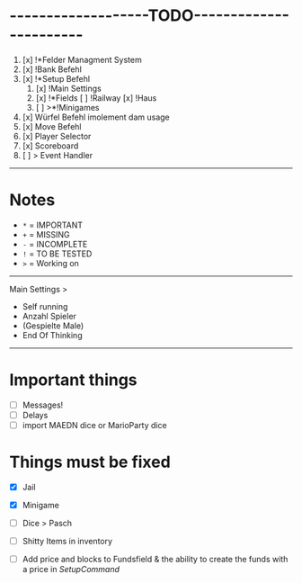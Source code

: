 # -------------------TODO-----------------------
1. [x] !*Felder Managment System
2. [x] !Bank Befehl
3. [x] !*Setup Befehl
    1. [x] !Main Settings
   	2. [x] !*Fields
        [ ] !Railway
        [x] !Haus
    3. [ ] >*!Minigames
4. [x] Würfel Befehl imolement dam usage 
5. [x] Move Befehl
6. [x] Player Selector
7. [x] Scoreboard
8. [ ] > Event Handler

---

# Notes
- `*` = IMPORTANT
- `+` = MISSING
- `-` = INCOMPLETE
- `!` = TO BE TESTED
- `>` = Working on

---

Main Settings >
  - Self running
  - Anzahl Spieler
  - (Gespielte Male)
  - End Of Thinking

  
---
# Important things

- [ ] Messages!
- [ ] Delays
- [ ] import MAEDN dice or MarioParty dice

# Things must be fixed

- [x] Jail

- [x] Minigame

- [ ] Dice > Pasch

- [ ] Shitty Items in inventory

- [ ] Add price and blocks to Fundsfield & the ability to create the funds with a price in _SetupCommand_
